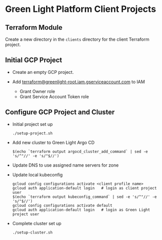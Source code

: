 # Green Light Platform Client Projects

## Terraform Module

Create a new directory in the `clients` directory for the client Terraform project.

## Initial GCP Project

* Create an empty GCP project.

* Add terraform@greenlight-root.iam.gserviceaccount.com to IAM
  * Grant Owner role
  * Grant Service Account Token role

## Configure GCP Project and Cluster

* Initial project set up 

      ./setup-project.sh

* Add new cluster to Green Light Argo CD

      $(echo `terraform output argocd_cluster_add_command` | sed -e 's/^"//' -e 's/"$//')

* Update DNS to use assigned name servers for zone

* Update local kubeconfig

      gcloud config configurations activate <client profile name> 
      gcloud auth application-default login   # login as client project user
      $(echo `terraform output kubeconfig_command` | sed -e 's/^"//' -e 's/"$//')
      gcloud config configurations activate default 
      gcloud auth application-default login   # login as Green Light project user

* Complete cluster set up

      ./setup-cluster.sh